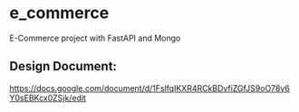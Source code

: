 # e_commerce
E-Commerce project with FastAPI and Mongo


## Design Document:
https://docs.google.com/document/d/1FslfqIKXR4RCkBDvfiZGfJS9oO78y6Y0sEBKcx0ZSjk/edit 


